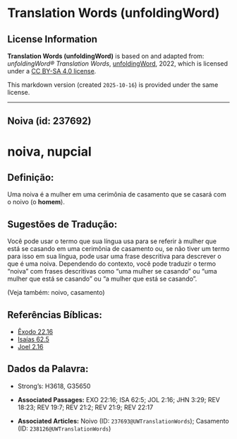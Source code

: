 # Translation Words (unfoldingWord)

## License Information

**Translation Words (unfoldingWord)** is based on and adapted from: _unfoldingWord® Translation Words_, [unfoldingWord](https://unfoldingword.org/utw), 2022, which is licensed under a [CC BY-SA 4.0 license](https://creativecommons.org/licenses/by-sa/4.0/legalcode.en).

This markdown version (created `2025-10-16`) is provided under the same license.



--------------------------------

## Noiva (id: 237692)

noiva, nupcial
==============

Definição:
----------

Uma noiva é a mulher em uma cerimônia de casamento que se casará com o noivo (o **homem**).

Sugestões de Tradução:
----------------------

Você pode usar o termo que sua língua usa para se referir à mulher que está se casando em uma cerimônia de casamento ou, se não tiver um termo para isso em sua língua, pode usar uma frase descritiva para descrever o que é uma noiva. Dependendo do contexto, você pode traduzir o termo “noiva” com frases descritivas como “uma mulher se casando” ou “uma mulher que está se casando” ou “a mulher que está se casando”.

(Veja também: noivo, casamento)

Referências Bíblicas:
---------------------

* [Êxodo 22\.16](https://ref.ly/Exod22:16)
* [Isaías 62\.5](https://ref.ly/Isa62:5)
* [Joel 2\.16](https://ref.ly/Joel2:16)

Dados da Palavra:
-----------------

* Strong’s: H3618, G35650

* **Associated Passages:** EXO 22:16; ISA 62:5; JOL 2:16; JHN 3:29; REV 18:23; REV 19:7; REV 21:2; REV 21:9; REV 22:17
* **Associated Articles:** Noivo (ID: `237693@UWTranslationWords`); Casamento (ID: `238126@UWTranslationWords`)

